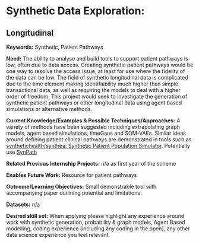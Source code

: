 # Synthetic Data Exploration: 
## Longitudinal

**Keywords:** Synthetic, Patient Pathways

**Need:** The ability to analyse and build tools to support patient pathways is low, often due to data access.  Creating synthetic patient pathways would be one way to resolve the access issue, at least for use where the fidelity of the data can be low.  The field of synthetic longitudinal data is complicated due to the time element making identifiability much higher than simple transactional data, as well as requiring the models to deal with a higher order of freedom.  This project would seek to investigate the generation of synthetic patient pathways or other longitudinal data using agent based simulations or alternative methods. 

**Current Knowledge/Examples & Possible Techniques/Approaches:**  A variety of methods have been suggested including extrapolating graph models, agent based simulations, timeGans and SOM-VAEs.  Similar ideas around defining patient clinical pathways are demonstrated in tools such as [synthetichealth/synthea: Synthetic Patient Population Simulator](https://github.com/synthetichealth/synthea).  Potentially use [SynPath](https://github.com/nhsx/SynPath)

**Related Previous Internship Projects:** n/a as first year of the scheme

**Enables Future Work:** Resource for patient pathways 

**Outcome/Learning Objectives:** Small demonstrable tool with accompanying paper outlining potential and limitations.

**Datasets:** n/a

**Desired skill set:** When applying please highlight any experience around work with synthetic generation, probability & graph models, Agent Based modelling, coding experience (including any coding in the open), any other data science experience you feel relevant.
